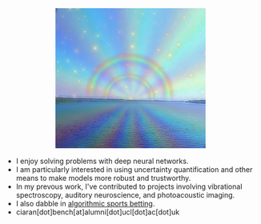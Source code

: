 <div align="center">
  <img src="readme.jpg" width="300">
</div>

<ul>
<li>I enjoy solving problems with deep neural networks.</li>
<li>I am particularly interested in using uncertainty quantification and other means to make models more robust and trustworthy.</li>
<li>In my prevous work, I've contributed to projects involving vibrational spectroscopy, auditory neuroscience, and photoacoustic imaging.</li>
<li>I also dabble in <a href="http://ufc-fight-predictor.com/">algorithmic sports betting</a>.</li>
<li>ciaran[dot]bench[at]alumni[dot]ucl[dot]ac[dot]uk</li>
</ul>



